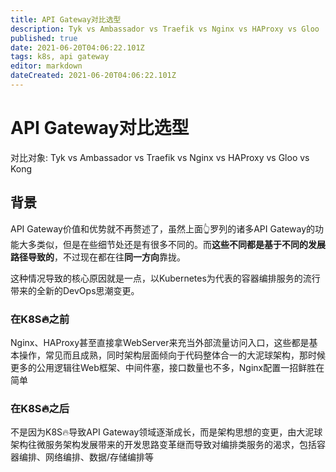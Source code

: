 ```yaml
---
title: API Gateway对比选型
description: Tyk vs Ambassador vs Traefik vs Nginx vs HAProxy vs Gloo
published: true
date: 2021-06-20T04:06:22.101Z
tags: k8s, api gateway
editor: markdown
dateCreated: 2021-06-20T04:06:22.101Z
---
```


# API Gateway对比选型

对比对象: Tyk vs Ambassador vs Traefik vs Nginx vs HAProxy vs Gloo vs Kong

## 背景

API Gateway价值和优势就不再赘述了，虽然上面👆罗列的诸多API Gateway的功能大多类似，但是在些细节处还是有很多不同的。而**这些不同都是基于不同的发展路径导致的**，不过现在都在往**同一方向**靠拢。

这种情况导致的核心原因就是一点，以Kubernetes为代表的容器编排服务的流行带来的全新的DevOps思潮变更。

### 在K8S🔥之前

Nginx、HAProxy甚至直接拿WebServer来充当外部流量访问入口，这些都是基本操作，常见而且成熟，同时架构层面倾向于代码整体合一的大泥球架构，那时候更多的公用逻辑往Web框架、中间件塞，接口数量也不多，Nginx配置一招鲜胜在简单

### 在K8S🔥之后
不是因为K8S🔥导致API Gateway领域逐渐成长，而是架构思想的变更，由大泥球架构往微服务架构发展带来的开发思路变革继而导致对编排类服务的渴求，包括容器编排、网络编排、数据/存储编排等
